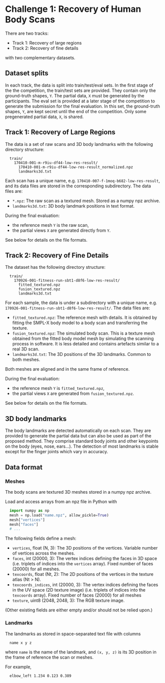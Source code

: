 # Challenge 1: Recovery of Human Body Scans

There are two tracks:

  - Track 1: Recovery of large regions
  - Track 2: Recovery of fine details

with two complementary datasets.

## Dataset splits

In each track, the data is split into train/test/eval sets.
In the first stage of the the competition, the train/test sets are provided.
They contain only the ground-truth shapes, `Y`.
The partial data, `X` must be generated by the participants.
The eval set is provided at a later stage of the competition to generate the
submission for the final evaluation.
In this set, the ground-truth shapes, `Y`, are kept secret until the end of the
competition.
Only some pregenerated partial data, `X`, is shared.

## Track 1: Recovery of Large Regions

The data is a set of raw scans and 3D body landmarks with the following
directory structure:

```
  train/
    170410-001-m-r9iu-df44-low-res-result/
      170410-001-m-r9iu-df44-low-res-result_normalized.npz
      landmarks3d.txt
```

Each scan has a unique name, e.g. `170410-007-f-1moq-b682-low-res-result`, and
its data files are stored in the corresponding subdirectory.
The data files are:

* `*.npz`: The raw scan as a textured mesh. Stored as a numpy npz archive.
* `landmarks3d.txt`: 3D body landmark positions in text format.

During the final evaluation:

* the reference mesh `Y` is the raw scan,
* the partial views `X` are generated directly from `Y`.

See below for details on the file formats.

## Track 2: Recovery of Fine Details

The dataset has the following directory structure:

```
  train/
    170926-001-fitness-run-sbt1-d8f6-low-res-result/
      fitted_textured.npz
      fusion_textured.npz
      landmarks3d.txt
```

For each sample, the data is under a subdirectory with a unique name,
e.g. `170926-001-fitness-run-sbt1-d8f6-low-res-result/`.
The data files are:

* `fitted_textured.npz`:
  The reference mesh with details. It is obtained by fitting the SMPL-X body
  model to a body scan and transferring the texture.
* `fusion_textured.npz`:
  The simulated body scan. This is a texture mesh obtained from the fitted body
  model mesh by simulating the scanning process in software. It is less
  detailed and contains artefacts similar to a real 3D scan.
* `landmarks3d.txt`:
  The 3D positions of the 3D landmarks. Common to both meshes.

Both meshes are aligned and in the same frame of reference.

During the final evaluation:

* the reference mesh `Y` is `fitted_textured.npz`,
* the partial views `X` are generated from `fusion_textured.npz`.

See below for details on the file formats.

## 3D body landmarks

The body landmarks are detected automatically on each scan. They are provided
to generate the partial data but can also be used as part of the proposed
method.
They comprise standard body joints and other keypoints on the body (eyes, nose,
ears...). The detection of most landmarks is stable except for the finger
joints which vary in accuracy.

## Data format

### Meshes

The body scans are textured 3D meshes stored in a numpy npz archive.

Load and access arrays from an npz file in Python with

```python
  import numpy as np
  mesh = np.load("name.npz", allow_pickle=True)
  mesh["vertices"]
  mesh["faces"]
  # ...
```

The following fields define a mesh:

* `vertices`, float (N, 3):
    The 3D positions of the vertices. Variable number of vertices across the
    meshes.
* `faces`, int (20000, 3):
    The vertex indices defining the faces in 3D space (i.e. triplets of indices
    into the `vertices` array). Fixed number of faces (20000) for all meshes.
* `texcoords`, float (Nt, 2):
    The 2D positions of the vertices in the texture atlas (Nt > N).
* `texcoords_indices`, int (20000, 3):
    The vertex indices defining the faces in the UV space (2D texture image)
    (i.e. triplets of indices into the `texcoords` array). Fixed number of
    faces (20000) for all meshes
* `texture`, uint8 (2048, 2048, 3):
    The RGB texture image.

(Other existing fields are either empty and/or should not be relied upon.)

### Landmarks

The landmarks as stored in space-separated text file with columns

```
  name x y z
```

where `name` is the name of the landmark, and `(x, y, z)` is its 3D position in
the frame of reference the scan or meshes.

For example,

```
  elbow_left 1.234 0.123 0.389
```

